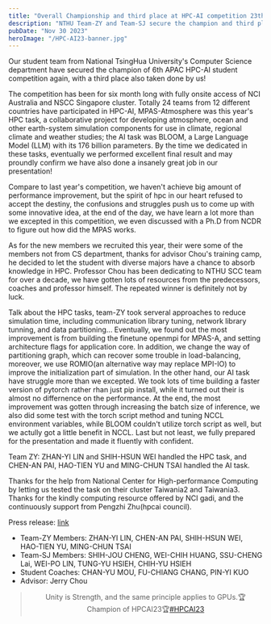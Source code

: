 ```yaml
---
title: "Overall Championship and third place at HPC-AI competition 23th"
description: "NTHU Team-ZY and Team-SJ secure the champion and third place respectfully at 6th Asia-Pacific HPC-AI Student Competition"
pubDate: "Nov 30 2023"
heroImage: "/HPC-AI23-banner.jpg"
---
```


Our student team from National TsingHua University's Computer Science department have secured the champion of 6th APAC HPC-AI student competition again, with a third place also taken done by us!

The competition has been for six month long with fully onsite access of NCI Australia and NSCC Singapore cluster. Totally 24 teams from 12 different countries have participated in HPC-AI, MPAS-Atmosphere was this year's HPC task, a collaborative project for developing atmosphere, ocean and other earth-system simulation components for use in climate, regional climate and weather studies; the AI task was BLOOM, a Large Language Model (LLM) with its 176 billion parameters. By the time we dedicated in these tasks, eventually we performed excellent final result and may proundly confirm we have also done a insanely great job in our presentation!

Compare to last year's competition, we haven't achieve big amount of performance improvement, but the spirit of hpc in our heart refused to accept the destiny, the confusions and struggles push us to come up with some innovative idea, at the end of the day, we have learn a lot more than we excepted in this competition, we even discussed with a Ph.D from NCDR to figure out how did the MPAS works. 

As for the new members we recruited this year, their were some of the members not from CS department, thanks for advisor Chou's training camp, he decided to let the student with diverse majors have a chance to absorb knowledge in HPC. Professor Chou has been dedicating to NTHU SCC team for over a decade, we have gotten lots of resources from the predecessors, coaches and professor himself. The repeated winner is definitely not by luck.

Talk about the HPC tasks, team-ZY took serveral approaches to reduce simulation time, including communication library tuning, network library tunning, and data partitioning... Eventually, we found out the most improvement is from building the finetune openmpi for MPAS-A, and setting architecture flags for application core. In addition, we change the way of partitioning graph, which can recover some trouble in load-balancing, moreover, we use ROMIO(an alternative way may replace MPI-IO) to improve the initialization part of simulation. In the other hand, our AI task have struggle more than we excepted. We took lots of time building a faster version of pytorch rather rhan just pip install, while it turned out their is almost no differnence on the performance. At the end, the most improvement was gotten through increasing the batch size of inference, we also did some test with the torch script method and tuning NCCL environment variables, while BLOOM couldn't utilize torch script as well, but we actully got a little benefit in NCCL. Last but not least, we fully prepared for the presentation and made it fluently with confident.

Team ZY: ZHAN-YI LIN and SHIH-HSUN WEI handled the HPC task, and CHEN-AN PAI, HAO-TIEN YU and MING-CHUN TSAI handled the AI task.

Thanks for the help from National Center for High-performance Computing by letting us tested the task on their cluster Taiwania2 and Taiwania3.
Thanks for the kindly computing resource offered by NCI gadi, and the continuously support from Pengzhi Zhu(hpcai council).

Press release: [link](https://www.hpcadvisorycouncil.com/pdf/2023_APAC_HPC_AI%20Competition_Result_Announcement_PR_En.pdf)

- Team-ZY Members: ZHAN-YI LIN, CHEN-AN PAI, SHIH-HSUN WEI, HAO-TIEN YU, MING-CHUN TSAI
- Team-SJ Members: SHIH-JOU CHENG, WEI-CHIH HUANG, SSU-CHENG Lai, WEI-PO LIN, TUNG-YU HSIEH, CHIH-YU HSIEH
- Student Coaches: CHAN-YU MOU, FU-CHIANG CHANG, PIN-YI KUO
- Advisor: Jerry Chou

<div align="center">
<blockquote class="twitter-tweet"><p lang="en" dir="ltr">Unity is Strength, and the same principle applies to GPUs.🏆Champion of HPCAI23🏆<a href="https://twitter.com/hashtag/HPCAI23?src=hash&amp;ref_src=twsrc%5Etfw">#HPCAI23</a> </blockquote> <script async src="https://platform.twitter.com/widgets.js" charset="utf-8"></script>
</div>
